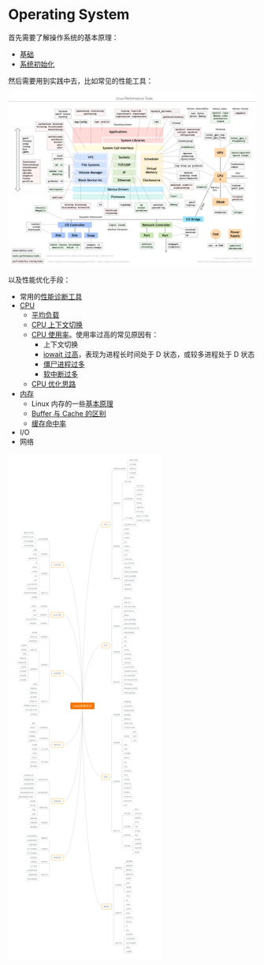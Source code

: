 # Operating System

首先需要了解操作系统的基本原理：

* [基础](basic.md)
* [系统初始化](system-initialization.md)

然后需要用到实践中去，比如常见的性能工具：

![](../../.gitbook/assets/image%20%28277%29.png)

以及性能优化手段：

* 常用的[性能诊断工具](diagnostic-tools.md)
* [CPU](cpu-diagnosis.md)
  * [平均负载](cpu-diagnosis.md#ping-jun-fu-zai)
  * [CPU 上下文切换](cpu-diagnosis.md#shang-xia-wen-qie-huan)
  * [CPU 使用率](cpu-diagnosis.md#shi-yong-lv)。使用率过高的常见原因有：
    * 上下文切换
    * [iowait 过高](cpu-diagnosis.md#bu-ke-zhong-duan-zhuang-tai)，表现为进程长时间处于 D 状态，或较多进程处于 D 状态
    * [僵尸进程过多](cpu-diagnosis.md#jiang-shi-jin-cheng)
    * [软中断过多](cpu-diagnosis.md#ruan-zhong-duan)
  * [CPU 优化思路](cpu-diagnosis.md#cpu-xing-neng-you-hua)
* [内存](memory-diagnosis.md)
  * Linux 内存的一些[基本原理](memory-diagnosis.md#yuan-li)
  * [Buffer 与 Cache 的区别](memory-diagnosis.md#buffer-vs-cache)
  * [缓存命中率](memory-diagnosis.md#huan-cun-ming-zhong-lv)
* I/O
* 网络

![](../../.gitbook/assets/image%20%28280%29.png)

